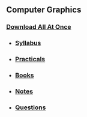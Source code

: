 ## Computer Graphics

### [Download All At Once](https://samriddhicollegeedunp-my.sharepoint.com/:f:/g/personal/wilsonshrestha_samriddhicollege_edu_np/EmfQSvdSCfxEmGrGDv-px_gBSEeO216aaK8u57W5GvMPqA?e=Bb5UVT)

- ### [Syllabus](https://samriddhicollegeedunp-my.sharepoint.com/:f:/g/personal/wilsonshrestha_samriddhicollege_edu_np/EtRkPnBZSzpOvuizK4mB6noBrfqjlba3GQVXr4T0VEBjGA?e=UKmExi)

- ### [Practicals](https://samriddhicollegeedunp-my.sharepoint.com/:f:/g/personal/wilsonshrestha_samriddhicollege_edu_np/El_4j8e71LdItG3L9EaqhMoBRgfu-d8oO1N4eHU8fn3clA?e=JRxMXQ)

- ### [Books](https://samriddhicollegeedunp-my.sharepoint.com/:f:/g/personal/wilsonshrestha_samriddhicollege_edu_np/EimUpfKUxWRMiJjVKyiZd00B6RLtM_sqS3aPA5wyo3wzZA?e=wJJ8eK)
 
- ### [Notes](https://samriddhicollegeedunp-my.sharepoint.com/:f:/g/personal/wilsonshrestha_samriddhicollege_edu_np/EqoXzTUTZ-RNj76NNnMDkAEBEEFFCD_OQPej4aNkRZzq2A?e=FMAqbQ)

- ### [Questions](https://samriddhicollegeedunp-my.sharepoint.com/:f:/g/personal/wilsonshrestha_samriddhicollege_edu_np/EkDTTnBfx0ZMqnNp32f2BNsBzE0l4mIh1tHPMBfFpSkl3g?e=gW3sms)
